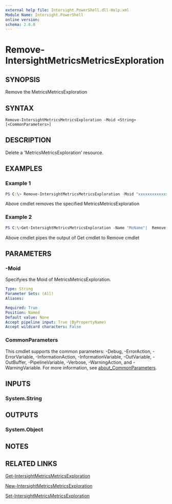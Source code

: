 ```yaml
---
external help file: Intersight.PowerShell.dll-Help.xml
Module Name: Intersight.PowerShell
online version:
schema: 2.0.0
---
```


# Remove-IntersightMetricsMetricsExploration

## SYNOPSIS
Remove the MetricsMetricsExploration

## SYNTAX

```
Remove-IntersightMetricsMetricsExploration -Moid <String> [<CommonParameters>]
```

## DESCRIPTION
Delete a &apos;MetricsMetricsExploration&apos; resource.

## EXAMPLES

### Example 1
```powershell
PS C:\> Remove-IntersightMetricsMetricsExploration -Moid "xxxxxxxxxxxxxxxxxxxxxxxxxxx"
```
Above cmdlet removes the specified MetricsMetricsExploration 

### Example 2
```powershell
PS C:\>Get-IntersightMetricsMetricsExploration -Name "MoName"|  Remove-IntersightMetricsMetricsExploration
```
Above cmdlet pipes the output of Get cmdlet to Remove cmdlet

## PARAMETERS

### -Moid
Specifyies the Moid of MetricsMetricsExploration.

```yaml
Type: String
Parameter Sets: (All)
Aliases:

Required: True
Position: Named
Default value: None
Accept pipeline input: True (ByPropertyName)
Accept wildcard characters: False
```

### CommonParameters
This cmdlet supports the common parameters: -Debug, -ErrorAction, -ErrorVariable, -InformationAction, -InformationVariable, -OutVariable, -OutBuffer, -PipelineVariable, -Verbose, -WarningAction, and -WarningVariable. For more information, see [about_CommonParameters](http://go.microsoft.com/fwlink/?LinkID=113216).

## INPUTS

### System.String

## OUTPUTS

### System.Object
## NOTES

## RELATED LINKS

[Get-IntersightMetricsMetricsExploration](./Get-IntersightMetricsMetricsExploration.md)

[New-IntersightMetricsMetricsExploration](./New-IntersightMetricsMetricsExploration.md)

[Set-IntersightMetricsMetricsExploration](./Set-IntersightMetricsMetricsExploration.md)


